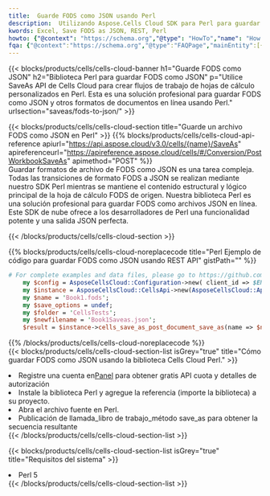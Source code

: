```yaml
---
title:  Guarde FODS como JSON usando Perl
description:  Utilizando Aspose.Cells Cloud SDK para Perl para guardar el archivo en formato FODS como archivo en formato JSON.
kwords: Excel, Save FODS as JSON, REST, Perl
howto: {"@context": "https://schema.org","@type": "HowTo","name": "How to save FODS as JSON using the Cells Cloud Perl library.","description": "How to save FODS as JSON using the Cells Cloud Perl library.","image": {"@type": "ImageObject"},"url": "/perl/saveas/fods-to-json/","step": [{ "@type": "HowToStep","name": "How to save FODS as JSON using the Cells Cloud Perl library. step 1", "image": {"@type": "ImageObject",},"url": "/perl/saveas/fods-to-json/","text": "Register an account at <a href='https://dashboard.aspose.cloud/'>Dashboard</a> to get free API quota & authorization details",},{ "@type": "HowToStep","name": "How to save FODS as JSON using the Cells Cloud Perl library. step 1", "image": {"@type": "ImageObject",},"url": "/perl/saveas/fods-to-json/","text": "Install Perl library and add the reference (import the library) to your project.",},{ "@type": "HowToStep","name": "How to save FODS as JSON using the Cells Cloud Perl library. step 1", "image": {"@type": "ImageObject",},"url": "/perl/saveas/fods-to-json/","text": "Open the source file in Perl.",},{ "@type": "HowToStep","name": "How to save FODS as JSON using the Cells Cloud Perl library. step 1", "image": {"@type": "ImageObject",},"url": "/perl/saveas/fods-to-json/","text": "Call post_workbook_save_as method to get the resultant stream",}, ],"supply": {"@type": "HowToSupply","name": "document"},"tool": [{"@type": "HowToTool","name": "VIM, Visual Studio Code, Eclipse"},{"@type": "HowToTool","name": "Aspose Cells"}],"totalTime": "PT6M"}
fqa: {"@context":"https://schema.org","@type":"FAQPage","mainEntity":[{"@type":"Question","name":"Why save file as other formats file in C# using REST API?","acceptedAnswer":{"@type":"Answer","text":"Documents are encoded in many ways, and some files may be incompatible with the software you use. To open and read such files, just save them as appropriate file formats.<br/><ol><li>Install .NET SDK and add the reference (import the library) to your project.</li><li>Open the source file in C# using REST API.</li><li>Call the PostWorkbookSaveAsRequest() method, passing an output filename with required extension.</li><li>Get the result of save as a separate file.</li></ol>"}},{"@type":"Question","name":"What file formats can I save as with your C# library?","acceptedAnswer":{"@type":"Answer","text":"We support a variety of file formats for conversion using .NET library, including XLSX, Excel, xls , PDF, CSV, HTML, Markdown, XML, PNG, JPG, TIFF, Json, TXT and many more."}},{"@type":"Question","name":"What is the maximum allowed file size for conversion using this .NET library?","acceptedAnswer":{"@type":"Answer","text":"There are no file size limits for format conversions using .NET library."}}]}
---
```

{{< blocks/products/cells/cells-cloud-banner h1="Guarde FODS como JSON" h2="Biblioteca Perl para guardar FODS como JSON" p="Utilice SaveAs API de Cells Cloud para crear flujos de trabajo de hojas de cálculo personalizados en Perl. Esta es una solución profesional para guardar FODS como JSON y otros formatos de documentos en línea usando Perl." urlsection="saveas/fods-to-json/" >}}

{{< blocks/products/cells/cells-cloud-section title="Guarde un archivo FODS como JSON en Perl" >}}
{{% blocks/products/cells/cells-cloud-api-reference apiurl="https://api.aspose.cloud/v3.0/cells/{name}/SaveAs" apireferenceurl="https://apireference.aspose.cloud/cells/#/Conversion/PostWorkbookSaveAs" apimethod="POST" %}}
<br/>
Guardar formatos de archivo de FODS como JSON es una tarea compleja. Todas las transiciones de formato FODS a JSON se realizan mediante nuestro SDK Perl mientras se mantiene el contenido estructural y lógico principal de la hoja de cálculo FODS de origen. Nuestra biblioteca Perl es una solución profesional para guardar FODS como archivos JSON en línea. Este SDK de nube ofrece a los desarrolladores de Perl una funcionalidad potente y una salida JSON perfecta.

{{< /blocks/products/cells/cells-cloud-section >}}

{{% blocks/products/cells/cells-cloud-noreplacecode title="Perl Ejemplo de código para guardar FODS como JSON usando REST API" gistPath="" %}}
  
```perl
# For complete examples and data files, please go to https://github.com/aspose-cells-cloud/aspose-cells-cloud-perl/
    my $config = AsposeCellsCloud::Configuration->new( client_id => $ENV{'ProductClientId'}, client_secret => $ENV{'ProductClientSecret'});
    my $instance = AsposeCellsCloud::CellsApi->new(AsposeCellsCloud::ApiClient->new( $config));
    my $name = 'Book1.fods';
    my $save_options = undef;
    my $folder = 'CellsTests';
    my $newfilename = 'Book1Saveas.json';
    $result = $instance->cells_save_as_post_document_save_as(name => $name,save_options => $save_options, newfilename => $newfilename, folder => $folder);
```
  
{{% /blocks/products/cells/cells-cloud-noreplacecode %}}
<br/>
{{< blocks/products/cells/cells-cloud-section-list isGrey="true" title="Cómo guardar FODS como JSON usando la biblioteca Cells Cloud Perl." >}}
<li> Registre una cuenta en<a href="https://dashboard.aspose.cloud/">Panel</a> para obtener gratis API cuota y detalles de autorización</li>
<li>Instale la biblioteca Perl y agregue la referencia (importe la biblioteca) a su proyecto.</li>
<li>Abra el archivo fuente en Perl.</li>
<li>Publicación de llamada_libro de trabajo_método save_as para obtener la secuencia resultante</li>
{{< /blocks/products/cells/cells-cloud-section-list >}}

{{< blocks/products/cells/cells-cloud-section-list isGrey="true" title="Requisitos del sistema" >}}
<li>Perl 5</li>
{{< /blocks/products/cells/cells-cloud-section-list >}}
